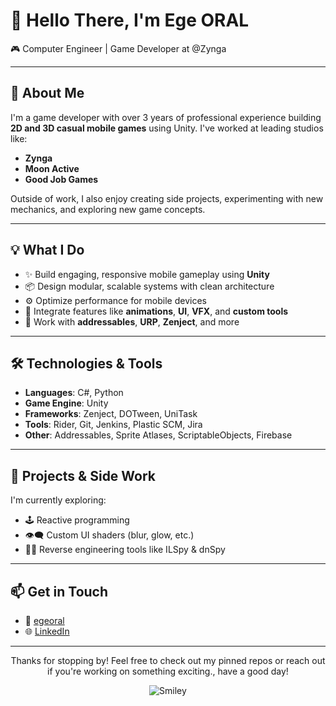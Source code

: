 # 👋 Hello There, I'm Ege ORAL

🎮 Computer Engineer | Game Developer at @Zynga

---

## 🧠 About Me

I'm a game developer with over 3 years of professional experience building **2D and 3D casual mobile games** using Unity. I've worked at leading studios like:

- **Zynga**
- **Moon Active**
- **Good Job Games**

Outside of work, I also enjoy creating side projects, experimenting with new mechanics, and exploring new game concepts.

---

## 💡 What I Do

- ✨ Build engaging, responsive mobile gameplay using **Unity**
- 📦 Design modular, scalable systems with clean architecture
- ⚙️ Optimize performance for mobile devices
- 🔧 Integrate features like **animations**, **UI**, **VFX**, and **custom tools**
- 🎯 Work with **addressables**, **URP**, **Zenject**, and more

---

## 🛠️ Technologies & Tools

- **Languages**: C#, Python 
- **Game Engine**: Unity
- **Frameworks**: Zenject, DOTween, UniTask
- **Tools**: Rider, Git, Jenkins, Plastic SCM, Jira
- **Other**: Addressables, Sprite Atlases, ScriptableObjects, Firebase

---

## 📱 Projects & Side Work

I'm currently exploring:

- 🕹️ Reactive programming 
- 👁️‍🗨️ Custom UI shaders (blur, glow, etc.)
- 🕵️‍♂️ Reverse engineering tools like ILSpy & dnSpy

---

## 📫 Get in Touch

- 📧 [egeoral](mailto:egeoral@gmail.com)
- 🌐 [LinkedIn](https://www.linkedin.com/in/ege-oral)

---

<div align="center">
<p>Thanks for stopping by! Feel free to check out my pinned repos or reach out if you're working on something exciting., have a good day!</p>
<div>
<img src="https://github.com/fnky/fnky/raw/fnky/img/smile.gif" alt="Smiley" align="center">
</div>
